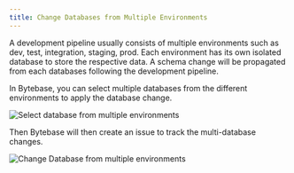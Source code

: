 ```yaml
---
title: Change Databases from Multiple Environments
---
```


A development pipeline usually consists of multiple environments such as dev, test, integration, staging, prod.
Each environment has its own isolated database to store the respective data. A schema change will be propagated from each databases following the development pipeline.

In Bytebase, you can select multiple databases from the different environments to apply the database change.

![Select database from multiple environments](/docs/batch-change/multi-environment-database-select.webp)

Then Bytebase will then create an issue to track the multi-database changes.

![Change Database from multiple environments](/docs/batch-change/multi-environment-database-change.webp)
